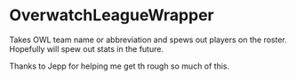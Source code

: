 # OverwatchLeagueWrapper

Takes OWL team name or abbreviation and spews out players on the roster.
Hopefully will spew out stats in the future.

Thanks to Jepp for helping me get th rough so much of this.
